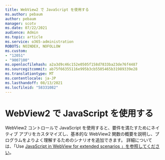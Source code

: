 ```yaml
---
title: WebView2 で JavaScript を使用する
ms.author: pebaum
author: pebaum
manager: scotv
ms.date: 07/22/2021
audience: Admin
ms.topic: article
ms.service: o365-administration
ROBOTS: NOINDEX, NOFOLLOW
ms.custom:
- "12051"
- "9007100"
ms.openlocfilehash: a2a3d9c46c152e0505f158d7833ba23de76f4487
ms.sourcegitcommit: ab75f66355116e995b3cb5505465b31989339e28
ms.translationtype: MT
ms.contentlocale: ja-JP
ms.lasthandoff: 08/13/2021
ms.locfileid: "58331082"
---
```

# <a name="use-javascript-in-webview2"></a>WebView2 で JavaScript を使用する

WebView2 コントロールで JavaScript を使用すると、要件を満たすためにネイティブ アプリをカスタマイズし、基本的な WebView2 関数の概要を説明し、プログラムをよりよく理解するためのシナリオを追加できます。 詳細については、「Use [JavaScript in WebView for extended scenarios 」を参照してください](https://docs.microsoft.com/microsoft-edge/webview2/how-to/javascript)。
